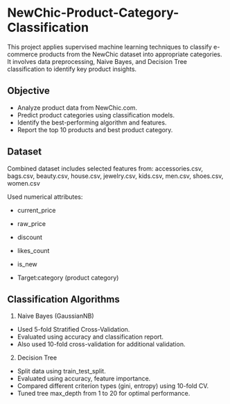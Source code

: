 # NewChic-Product-Category-Classification
This project applies supervised machine learning techniques to classify e-commerce products from the NewChic dataset into appropriate categories. It involves data preprocessing, Naive Bayes, and Decision Tree classification to identify key product insights.

## Objective
- Analyze product data from NewChic.com.
- Predict product categories using classification models.
- Identify the best-performing algorithm and features.
- Report the top 10 products and best product category.

## Dataset
Combined dataset includes selected features from:
accessories.csv, bags.csv, beauty.csv, house.csv, jewelry.csv, kids.csv, men.csv, shoes.csv, women.csv

Used numerical attributes:
- current_price
- raw_price
- discount
- likes_count
- is_new

- Target:category (product category)

## Classification Algorithms
1. Naive Bayes (GaussianNB)
- Used 5-fold Stratified Cross-Validation.
- Evaluated using accuracy and classification report.
- Also used 10-fold cross-validation for additional validation.

2. Decision Tree
- Split data using train_test_split.
- Evaluated using accuracy, feature importance.
- Compared different criterion types (gini, entropy) using 10-fold CV.
- Tuned tree max_depth from 1 to 20 for optimal performance.
